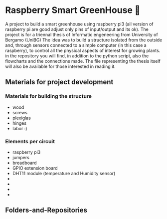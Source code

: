 # Raspberry Smart GreenHouse 🌻
A project to build a smart greenhouse using raspberry pi3 (all version of raspberry pi are good adjust only pins of input/output and its ok). 
The project is for a triennal thesis of Informatic engeneering from University of Bergamo (UniBG)
The idea was to build a structure isolated from the outside and, through sensors connected to a simple computer (in this case a raspberry), 
to control all the physical aspects of interest for growing plants.
in the repository you will find, in addition to the python script, also the flowcharts and the connections made.
The file representing the thesis itself will also be available for those interested in reading it.

## Materials for project development
### Materials for building the structure
- wood
- screws
- plexiglas
- hinges
- labor :)

### Elements per circuit
- raspberry pi3
- jumpers
- breadboard
- GPIO extension board
- DHT11 module (temperature and Humidity sensor)
-
-
-
-




## Folders-and-Repositories

